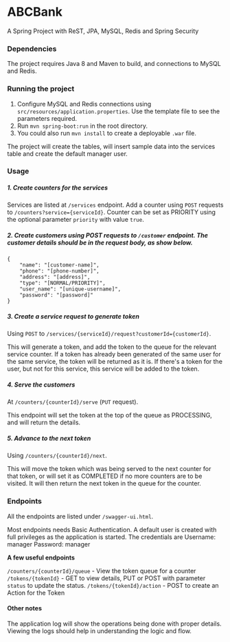 # ABCBank
A Spring Project with ReST, JPA, MySQL, Redis and Spring Security

### Dependencies
The project requires Java 8 and Maven to build, and connections to MySQL and Redis.

### Running the project

1. Configure MySQL and Redis connections using `src/resources/application.properties`. Use the template file to see the parameters required.
2. Run `mvn spring-boot:run` in the root directory.
3. You could also run `mvn install` to create a deployable `.war` file.

The project will create the tables, will insert sample data into the services table and create the default manager user.

### Usage

##### 1. Create counters for the services

Services are listed at `/services` endpoint. Add a counter using `POST` requests to `/counters?service={serviceId}`. Counter can be set as PRIORITY using 
the optional parameter `priority` with value `true`.

##### 2. Create customers using POST requests to `/customer` endpoint. The customer details should be in the request body, as show below.

    {
        "name": "[customer-name]",
        "phone": "[phone-number]",
        "address": "[address]",
        "type": "[NORMAL/PRIORITY]",
        "user_name": "[unique-username]",
        "password": "[password]"
    }
    
##### 3. Create a service request to generate token

Using `POST` to `/services/{serviceId}/request?customerId={customerId}`.

This will generate a token, and add the token to the queue for the relevant service counter.
If a token has already been generated of the same user for the same service, the token will be returned as it is. If there's a token for the user, but
not for this service, this service will be added to the token.

##### 4. Serve the customers

At `/counters/{counterId}/serve` (`PUT` request).

This endpoint will set the token at the top of the queue as PROCESSING, and will return the details.
 
##### 5. Advance to the next token

Using `/counters/{counterId}/next`.

This will move the token which was being served to the next counter for that token, or will set it as COMPLETED if no more counters are to be visited.
It will then return the next token in the queue for the counter.

### Endpoints

All the endpoints are listed under `/swagger-ui.html`.

Most endpoints needs Basic Authentication. A default user is created with full privileges as the application is started. The credentials are 
Username: manager
Password: manager

**A few useful endpoints**

`/counters/{counterId}/queue` - View the token queue for a counter
`/tokens/{tokenId}` - GET to view details, PUT or POST with parameter `status` to update the status.
`/tokens/{tokenId}/action` - POST to create an Action for the Token

#### Other notes

The application log will show the operations being done with proper details. Viewing the logs should help in understanding the logic and flow.

